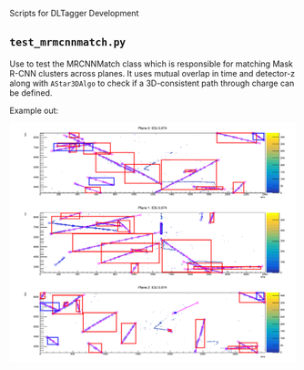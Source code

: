 Scripts for DLTagger Development


## `test_mrmcnnmatch.py`

Use to test the MRCNNMatch class which is responsible for matching Mask R-CNN clusters across planes.
It uses mutual overlap in time and detector-z along with
`AStar3DAlgo` to check if a 3D-consistent path through charge can be defined.

Example out:

![](all_combos_pass1.png?raw=true)
